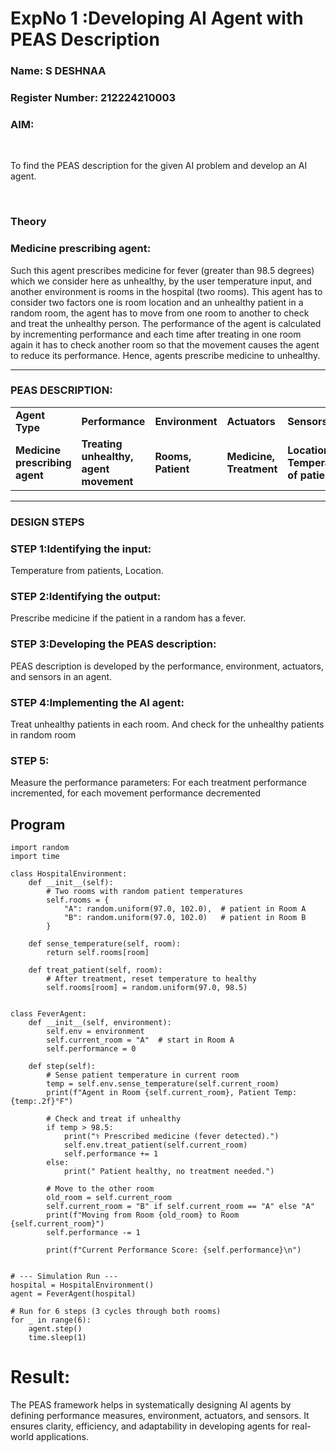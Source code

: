 <h1>ExpNo 1 :Developing AI Agent with PEAS Description</h1>
<h3>Name: S DESHNAA </h3>
<h3>Register Number: 212224210003</h3>


<h3>AIM:</h3>
<br>
<p>To find the PEAS description for the given AI problem and develop an AI agent.</p>
<br>
<h3>Theory</h3>
<h3>Medicine prescribing agent:</h3>
<p>Such this agent prescribes medicine for fever (greater than 98.5 degrees) which we consider here as unhealthy, by the user temperature input, and another environment is rooms in the hospital (two rooms). This agent has to consider two factors one is room location and an unhealthy patient in a random room, the agent has to move from one room to another to check and treat the unhealthy person. The performance of the agent is calculated by incrementing performance and each time after treating in one room again it has to check another room so that the movement causes the agent to reduce its performance. Hence, agents prescribe medicine to unhealthy.</p>
<hr>
<h3>PEAS DESCRIPTION:</h3>
<table>
  <tr>
    <td><strong>Agent Type</strong></td>
    <td><strong>Performance</strong></td>
     <td><strong>Environment</strong></td>
    <td><strong>Actuators</strong></td>
    <td><strong>Sensors</strong></td>
  </tr>
    <tr>
    <td><strong>Medicine prescribing agent</strong></td>
    <td><strong>Treating unhealthy, agent movement</strong></td>
     <td><strong>Rooms, Patient</strong></td>
    <td><strong>Medicine, Treatment</strong></td>
    <td><strong>Location, Temperature of patient</strong></td>
  </tr>
</table>
<hr>
<H3>DESIGN STEPS</H3>
<h3>STEP 1:Identifying the input:</h3>
<p>Temperature from patients, Location.</p>
<h3>STEP 2:Identifying the output:</h3>
<p>Prescribe medicine if the patient in a random has a fever.</p>
<h3>STEP 3:Developing the PEAS description:</h3>
<p>PEAS description is developed by the performance, environment, actuators, and sensors in an agent.</p>
<h3>STEP 4:Implementing the AI agent:</h3>
<p>Treat unhealthy patients in each room. And check for the unhealthy patients in random room</p>
<h3>STEP 5:</h3>
<p>Measure the performance parameters: For each treatment performance incremented, for each movement performance decremented</p>

## Program
```
import random
import time

class HospitalEnvironment:
    def __init__(self):
        # Two rooms with random patient temperatures
        self.rooms = {
            "A": random.uniform(97.0, 102.0),  # patient in Room A
            "B": random.uniform(97.0, 102.0)   # patient in Room B
        }

    def sense_temperature(self, room):
        return self.rooms[room]

    def treat_patient(self, room):
        # After treatment, reset temperature to healthy
        self.rooms[room] = random.uniform(97.0, 98.5)


class FeverAgent:
    def __init__(self, environment):
        self.env = environment
        self.current_room = "A"  # start in Room A
        self.performance = 0

    def step(self):
        # Sense patient temperature in current room
        temp = self.env.sense_temperature(self.current_room)
        print(f"Agent in Room {self.current_room}, Patient Temp: {temp:.2f}°F")

        # Check and treat if unhealthy
        if temp > 98.5:
            print("⚕ Prescribed medicine (fever detected).")
            self.env.treat_patient(self.current_room)
            self.performance += 1
        else:
            print(" Patient healthy, no treatment needed.")

        # Move to the other room
        old_room = self.current_room
        self.current_room = "B" if self.current_room == "A" else "A"
        print(f"Moving from Room {old_room} to Room {self.current_room}")
        self.performance -= 1

        print(f"Current Performance Score: {self.performance}\n")


# --- Simulation Run ---
hospital = HospitalEnvironment()
agent = FeverAgent(hospital)

# Run for 6 steps (3 cycles through both rooms)
for _ in range(6):
    agent.step()
    time.sleep(1)
```

# Result:
The PEAS framework helps in systematically designing AI agents by defining performance measures, environment, actuators, and sensors. It ensures clarity, efficiency, and adaptability in developing agents for real-world applications.
